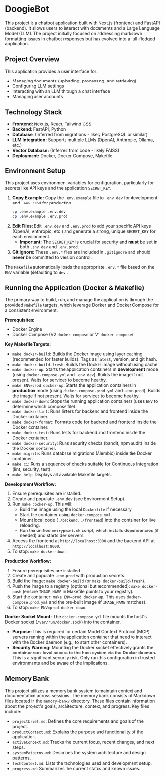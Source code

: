 # DoogieBot

This project is a chatbot application built with Next.js (frontend) and FastAPI (backend). It allows users to interact with documents and a Large Language Model (LLM). The project initially focused on addressing markdown formatting issues in chatbot responses but has evolved into a full-fledged application.

## Project Overview
This application provides a user interface for:
- Managing documents (uploading, processing, and retrieving)
- Configuring LLM settings
- Interacting with an LLM through a chat interface
- Managing user accounts

## Technology Stack

- **Frontend:** Next.js, React, Tailwind CSS
- **Backend:** FastAPI, Python
- **Database:** (Inferred from migrations - likely PostgreSQL or similar)
- **LLM Integration:** Supports multiple LLMs (OpenAI, Anthropic, Ollama, etc.)
- **Vector Database:** (Inferred from code - likely FAISS)
- **Deployment:** Docker, Docker Compose, Makefile

## Environment Setup

This project uses environment variables for configuration, particularly for secrets like API keys and the application `SECRET_KEY`.

1.  **Copy Example:** Copy the `.env.example` file to `.env.dev` for development and `.env.prod` for production.
    ```bash
    cp .env.example .env.dev
    cp .env.example .env.prod
    ```
2.  **Edit Files:** Edit `.env.dev` and `.env.prod` to add your specific API keys (OpenAI, Anthropic, etc.) and generate a strong, unique `SECRET_KEY` for each environment.
    *   **Important:** The `SECRET_KEY` is crucial for security and **must** be set in both `.env.dev` and `.env.prod`.
3.  **Git Ignore:** These `.env.*` files are included in `.gitignore` and should **never** be committed to version control.

The `Makefile` automatically loads the appropriate `.env.*` file based on the `ENV` variable (defaulting to `dev`).

## Running the Application (Docker & Makefile)

The primary way to build, run, and manage the application is through the provided `Makefile` targets, which leverage Docker and Docker Compose for a consistent environment.

**Prerequisites:**
*   Docker Engine
*   Docker Compose (V2 `docker compose` or V1 `docker-compose`)

**Key Makefile Targets:**

*   `make docker-build`: Builds the Docker image using layer caching (recommended for faster builds). Tags as `latest`, version, and git hash.
*   `make docker-build-fresh`: Builds the Docker image without using cache.
*   `make docker-up`: Starts the application containers in **development** mode (using `docker-compose.yml` and `.env.dev`). Builds the image if not present. Waits for services to become healthy.
*   `make ENV=prod docker-up`: Starts the application containers in **production** mode (using `docker-compose.prod.yml` and `.env.prod`). Builds the image if not present. Waits for services to become healthy.
*   `make docker-down`: Stops the running application containers (uses `ENV` to determine which compose file).
*   `make docker-lint`: Runs linters for backend and frontend inside the Docker container.
*   `make docker-format`: Formats code for backend and frontend inside the Docker container.
*   `make docker-test`: Runs tests for backend and frontend inside the Docker container.
*   `make docker-security`: Runs security checks (bandit, npm audit) inside the Docker container.
*   `make migrate`: Runs database migrations (Alembic) inside the Docker container.
*   `make ci`: Runs a sequence of checks suitable for Continuous Integration (lint, security, test).
*   `make help`: Displays all available Makefile targets.

**Development Workflow:**

1.  Ensure prerequisites are installed.
2.  Create and populate `.env.dev` (see Environment Setup).
3.  Run `make docker-up`. This will:
    *   Build the image using the local `Dockerfile` if necessary.
    *   Start the container using `docker-compose.yml`.
    *   Mount local code (`./backend`, `./frontend`) into the container for live reloading.
    *   Run the unified `entrypoint.sh` script, which installs dependencies (if needed) and starts dev servers.
4.  Access the frontend at `http://localhost:3000` and the backend API at `http://localhost:8000`.
5.  To stop: `make docker-down`.

**Production Workflow:**

1.  Ensure prerequisites are installed.
2.  Create and populate `.env.prod` with production secrets.
3.  Build the image: `make docker-build` (or `make docker-build-fresh`).
4.  Push the image to a registry (optional but recommended): `make docker-push` (ensure `IMAGE_NAME` in Makefile points to your registry).
5.  Start the container: `make ENV=prod docker-up`. This uses `docker-compose.prod.yml` and the pre-built image (if `IMAGE_NAME` matches).
6.  To stop: `make ENV=prod docker-down`.

**Docker Socket Mount:**
The `docker-compose.yml` file mounts the host's Docker socket (`/var/run/docker.sock`) into the container.
*   **Purpose:** This is required for certain Model Context Protocol (MCP) servers running within the application container that need to interact with the Docker daemon (e.g., to start other containers).
*   **Security Warning:** Mounting the Docker socket effectively grants the container root-level access to the host system via the Docker daemon. This is a significant security risk. Only run this configuration in trusted environments and be aware of the implications.

## Memory Bank
This project utilizes a memory bank system to maintain context and documentation across sessions. The memory bank consists of Markdown files located in the `memory-bank/` directory. These files contain information about the project's goals, architecture, context, and progress. Key files include:

- `projectbrief.md`: Defines the core requirements and goals of the project.
- `productContext.md`: Explains the purpose and functionality of the application.
- `activeContext.md`: Tracks the current focus, recent changes, and next steps.
- `systemPatterns.md`: Describes the system architecture and design patterns.
- `techContext.md`: Lists the technologies used and development setup.
- `progress.md`: Summarizes the current status and known issues.
